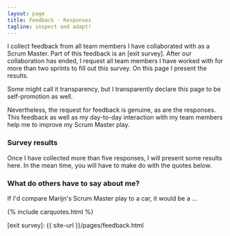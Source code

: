 ```yaml
---
layout: page
title: Feedback - Responses
tagline: inspect and adapt!
---
```


I collect feedback from all team members I have collaborated with as a Scrum Master.
Part of this feedback is an [exit survey].
After our collaboration has ended,
I request all team members I have worked with for more than two sprints to fill out this survey. 
On this page I present the results.

Some might call it transparency, but I transparently declare this page to be self-promotion as well.

Nevertheless, the request for feedback is genuine, as are the responses. 
This feedback as well as my day-to-day interaction with my team members help me to improve my Scrum Master play.

### Survey results

Once I have collected more than five responses, I will present some results here. In the mean time, you will have to make do with the quotes below.

### What do others have to say about me?

If I'd compare Marijn's Scrum Master play to a car, it would be a ...

{% include carquotes.html %}


 [exit survey]: {{ site-url }}/pages/feedback.html